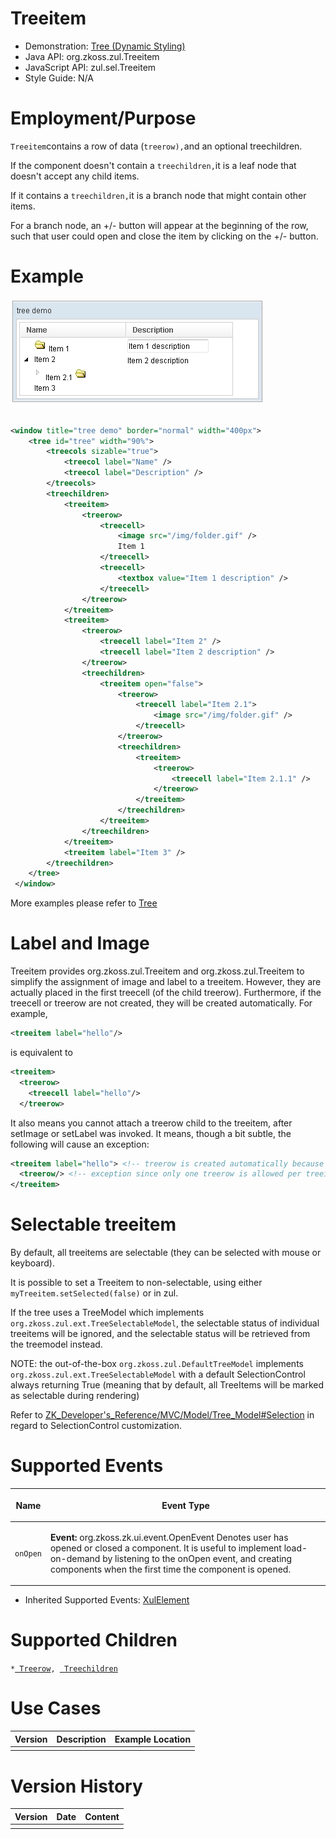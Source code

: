 

# Treeitem

- Demonstration: [Tree (Dynamic
  Styling)](http://www.zkoss.org/zkdemo/tree/dynamic_styling)
- Java API: <javadoc>org.zkoss.zul.Treeitem</javadoc>
- JavaScript API: <javadoc directory="jsdoc">zul.sel.Treeitem</javadoc>
- Style Guide: N/A

# Employment/Purpose

`Treeitem`contains a row of data (`treerow),`and an optional
treechildren.

If the component doesn't contain a `treechildren,`it is a leaf node that
doesn't accept any child items.

If it contains a `treechildren,`it is a branch node that might contain
other items.

For a branch node, an +/- button will appear at the beginning of the
row, such that user could open and close the item by clicking on the +/-
button.

# Example

![](images/ZKComRef_Treeitem.png)

``` xml

<window title="tree demo" border="normal" width="400px">
    <tree id="tree" width="90%">
        <treecols sizable="true">
            <treecol label="Name" />
            <treecol label="Description" />
        </treecols>
        <treechildren>
            <treeitem>
                <treerow>
                    <treecell>
                        <image src="/img/folder.gif" />
                        Item 1
                    </treecell>
                    <treecell>
                        <textbox value="Item 1 description" />
                    </treecell>
                </treerow>
            </treeitem>
            <treeitem>
                <treerow>
                    <treecell label="Item 2" />
                    <treecell label="Item 2 description" />
                </treerow>
                <treechildren>
                    <treeitem open="false">
                        <treerow>
                            <treecell label="Item 2.1">
                                <image src="/img/folder.gif" />
                            </treecell>
                        </treerow>
                        <treechildren>
                            <treeitem>
                                <treerow>
                                    <treecell label="Item 2.1.1" />
                                </treerow>
                            </treeitem>
                        </treechildren>
                    </treeitem>
                </treechildren>
            </treeitem>
            <treeitem label="Item 3" />
        </treechildren>
    </tree>
 </window>
```

More examples please refer to [
Tree](ZK_Component_Reference/Data/Tree#The_open_Property_and_the_onOpen_Event)

# Label and Image

Treeitem provides
<javadoc method="setImage(java.lang.String)">org.zkoss.zul.Treeitem</javadoc>
and
<javadoc method="setLabel(java.lang.String)">org.zkoss.zul.Treeitem</javadoc>
to simplify the assignment of image and label to a treeitem. However,
they are actually placed in the first treecell (of the child treerow).
Furthermore, if the treecell or treerow are not created, they will be
created automatically. For example,

``` xml
<treeitem label="hello"/>
```

is equivalent to

``` xml
<treeitem>
  <treerow>
    <treecell label="hello"/>
  </treerow>
```

It also means you cannot attach a treerow child to the treeitem, after
setImage or setLabel was invoked. It means, though a bit subtle, the
following will cause an exception:

``` xml
<treeitem label="hello"> <!-- treerow is created automatically because of setLabel -->
  <treerow/> <!-- exception since only one treerow is allowed per treeitem -->
</treeitem>
```

# Selectable treeitem

By default, all treeitems are selectable (they can be selected with
mouse or keyboard).

It is possible to set a Treeitem to non-selectable, using either
`myTreeitem.setSelected(false)` or <treeitem selectable="false"> in zul.

If the tree uses a TreeModel which implements
`org.zkoss.zul.ext.TreeSelectableModel`, the selectable status of
individual treeitems will be ignored, and the selectable status will be
retrieved from the treemodel instead.

NOTE: the out-of-the-box `org.zkoss.zul.DefaultTreeModel`<E> implements
`org.zkoss.zul.ext.TreeSelectableModel` with a default SelectionControl
always returning True (meaning that by default, all TreeItems will be
marked as selectable during rendering)

Refer to
[ZK_Developer's_Reference/MVC/Model/Tree_Model#Selection]({{site.baseurl}}/zk_dev_ref/MVC/Model/Tree_Model#Selection)
in regard to SelectionControl customization.

# Supported Events

<table>
<thead>
<tr class="header">
<th><center>
<p>Name</p>
</center></th>
<th><center>
<p>Event Type</p>
</center></th>
</tr>
</thead>
<tbody>
<tr class="odd">
<td><center>
<p><code>onOpen</code></p>
</center></td>
<td><p><strong>Event:</strong>
<javadoc>org.zkoss.zk.ui.event.OpenEvent</javadoc> Denotes user has
opened or closed a component. It is useful to implement load-on-demand
by listening to the onOpen event, and creating components when the first
time the component is opened.</p></td>
</tr>
</tbody>
</table>

- Inherited Supported Events: [
  XulElement](ZK_Component_Reference/Base_Components/XulElement#Supported_Events)

# Supported Children

`*`[` Treerow`](ZK_Component_Reference/Data/Tree/Treerow)`, `[` Treechildren`](ZK_Component_Reference/Data/Tree/Treechildren)

# Use Cases

| Version | Description | Example Location |
|---------|-------------|------------------|
|         |             |                  |

# Version History



| Version | Date | Content |
|---------|------|---------|
|         |      |         |


